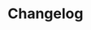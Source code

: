 # Changelog <a href="https://www.eblasoft.com.tr/espocrm-extension-page/espocrm-ebla-generic-filter" target="_blank" id="ext-version" data-id="6389ec830c9c306d3"></a>

<div class="change-log-wrapper" data-id="6389ec830c9c306d3"></div>